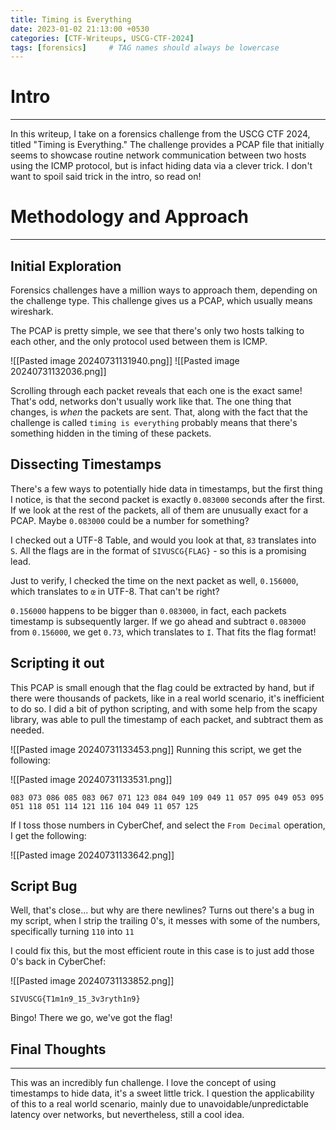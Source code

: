 ```yaml
---
title: Timing is Everything
date: 2023-01-02 21:13:00 +0530
categories: [CTF-Writeups, USCG-CTF-2024]
tags: [forensics]     # TAG names should always be lowercase
---
```


# Intro
---

In this writeup, I take on a forensics challenge from the USCG CTF 2024, titled "Timing is Everything." The challenge provides a PCAP file that initially seems to showcase routine network communication between two hosts using the ICMP protocol, but is infact hiding data via a clever trick. I don't want to spoil said trick in the intro, so read on!


# Methodology and Approach
---
## Initial Exploration

Forensics challenges have a million ways to approach them, depending on the challenge type. This challenge gives us a PCAP, which usually means wireshark.

The PCAP is pretty simple, we see that there's only two hosts talking to each other, and the only protocol used between them is ICMP. 

![[Pasted image 20240731131940.png]]
![[Pasted image 20240731132036.png]]

Scrolling through each packet reveals that each one is the exact same! That's odd, networks don't usually work like that. The one thing that changes, is *when* the packets are sent. That, along with the fact that the challenge is called `timing is everything` probably means that there's something hidden in the timing of these packets.

## Dissecting Timestamps

There's a few ways to potentially hide data in timestamps, but the first thing I notice, is that the second packet is exactly `0.083000` seconds after the first. If we look at the rest of the packets, all of them are unusually exact for a PCAP. Maybe `0.083000` could be a number for something?

I checked out a UTF-8 Table, and would you look at that, `83` translates into `S`. All the flags are in the format of `SIVUSCG{FLAG}` - so this is a promising lead.

Just to verify, I checked the time on the next packet as well, `0.156000`, which translates to `œ` in UTF-8. That can't be right? 

`0.156000` happens to be bigger than `0.083000`, in fact, each packets timestamp is subsequently larger. If we go ahead and subtract  `0.083000` from `0.156000`, we get `0.73`, which translates to `I`. That fits the flag format! 

## Scripting it out
This PCAP is small enough that the flag could be extracted by hand, but if there were thousands of packets, like in a real world scenario, it's inefficient to do so. I did a bit of python scripting, and with some help from the scapy library, was able to pull the timestamp of each packet, and subtract them as needed. 

![[Pasted image 20240731133453.png]]
Running this script, we get the following:

![[Pasted image 20240731133531.png]]

```
083 073 086 085 083 067 071 123 084 049 109 049 11 057 095 049 053 095 051 118 051 114 121 116 104 049 11 057 125
```

If I toss those numbers in CyberChef, and select the `From Decimal` operation, I get the following:

![[Pasted image 20240731133642.png]]

## Script Bug

Well, that's close... but why are there newlines? Turns out there's a bug in my script, when I strip the trailing 0's, it messes with some of the numbers, specifically turning `110` into `11`

I could fix this, but the most efficient route in this case is to just add those 0's back in CyberChef:

![[Pasted image 20240731133852.png]]

```
SIVUSCG{T1m1n9_15_3v3ryth1n9}
```

Bingo! There we go, we've got the flag! 

## Final Thoughts
---
This was an incredibly fun challenge. I love the concept of using timestamps to hide data, it's a sweet little trick. I question the applicability of this to a real world scenario, mainly due to unavoidable/unpredictable latency over networks, but nevertheless, still a cool idea. 

